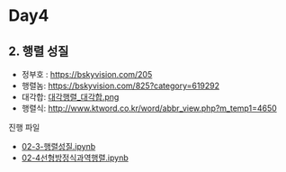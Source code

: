 # Day4


## 2. 행렬 성질

 - 정부호 : https://bskyvision.com/205
 - 행렬놈: https://bskyvision.com/825?category=619292
 - 대각합: [대각행렬_대각합.png](./대각행렬_대각합.png)
 - 행렬식: http://www.ktword.co.kr/word/abbr_view.php?m_temp1=4650

진행 파일
 - [02-3-행렬성질.ipynb](./02-3-행렬성질.ipynb)
 - [02-4선형방정식과역행렬.ipynb](./02-4선형방정식과역행렬.ipynb)
